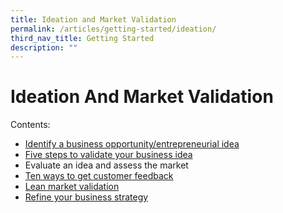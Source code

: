 ```yaml
---
title: Ideation and Market Validation
permalink: /articles/getting-started/ideation/
third_nav_title: Getting Started
description: ""
---
```

# Ideation And Market Validation
Contents:
* [Identify a business opportunity/entrepreneurial idea](/articles/get-started/ideation-validation/id-evaluate-opp)
* [Five steps to validate your business idea](/articles/get-started/ideation-validation/validate-idea)
* Evaluate an idea and assess the market
* [Ten ways to get customer feedback](/articles/get-started/ideation-validation/10-ways-to-get-customer-feedback)
* [Lean market validation](/articles/get-started/ideation-validation/lean-market-validation)
* [Refine your business strategy](/articles/get-started/ideation-validation/refine-business-strategy/)